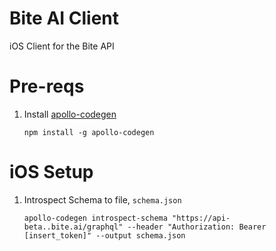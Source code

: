 # Bite AI Client
iOS Client for the Bite API


# Pre-reqs
1. Install [apollo-codegen](https://github.com/apollographql/apollo-codegen)
    ```
    npm install -g apollo-codegen
    ```

# iOS Setup
1. Introspect Schema to file, `schema.json`
     ```
     apollo-codegen introspect-schema "https://api-beta..bite.ai/graphql" --header "Authorization: Bearer [insert_token]" --output schema.json
     ```

